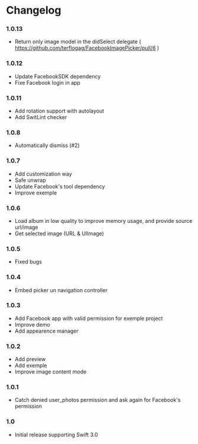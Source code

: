 Changelog
=========

### 1.0.13

- Return only image model in the didSelect delegate ( https://github.com/terflogag/FacebookImagePicker/pull/6 )

### 1.0.12

- Update FacebookSDK dependency
- Fixe Facebook login in app 

### 1.0.11

- Add rotation support with autolayout 
- Add SwitLint checker 

### 1.0.8

- Automatically dismiss (#2)

### 1.0.7

- Add customization way
- Safe unwrap 
- Update Facebook's tool dependency 
- Improve exemple

### 1.0.6

- Load album in low quality to improve memory usage, and provide source url/image
- Get selected image (URL & UIImage)

### 1.0.5

- Fixed bugs

### 1.0.4

- Embed picker un navigation controller

### 1.0.3

- Add Facebook app with valid permission for exemple project
- Improve demo 
- Add appearence manager

### 1.0.2

- Add preview
- Add exemple
- Improve image content mode 

### 1.0.1

- Catch denied user_photos permission and ask again for Facebook's permission

### 1.0

- Initial release supporting Swift 3.0
